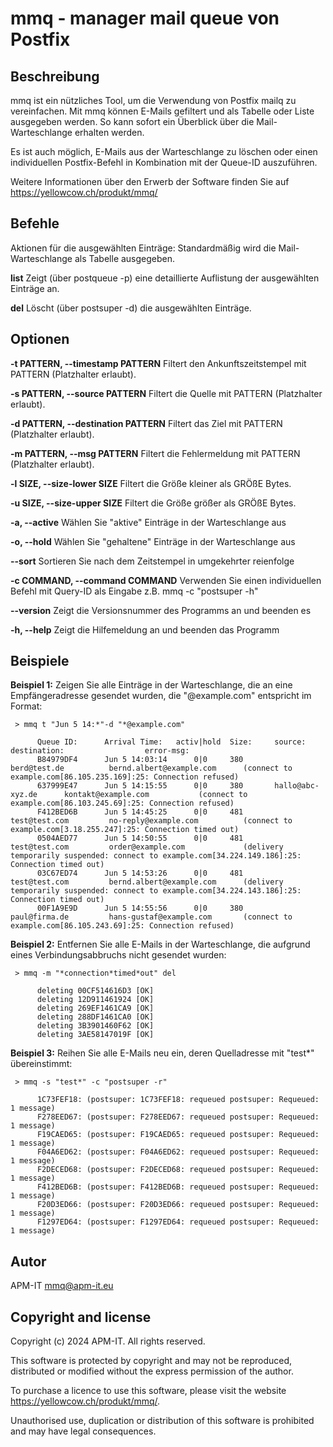 # mmq - manager mail queue von Postfix

## Beschreibung

mmq ist ein nützliches Tool, um die Verwendung von Postfix mailq zu vereinfachen. Mit mmq können E-Mails gefiltert und als Tabelle oder Liste ausgegeben werden. So kann sofort ein Überblick über die Mail-Warteschlange erhalten werden.

Es ist auch möglich, E-Mails aus der Warteschlange zu löschen oder einen individuellen Postfix-Befehl in Kombination mit der Queue-ID auszuführen.

Weitere Informationen über den Erwerb der Software finden Sie auf <https://yellowcow.ch/produkt/mmq/>

## Befehle

Aktionen für die ausgewählten Einträge:
Standardmäßig wird die Mail-Warteschlange als Tabelle ausgegeben.

**list**
Zeigt (über postqueue -p) eine detaillierte Auflistung der ausgewählten Einträge an.

**del**
Löscht (über postsuper -d) die ausgewählten Einträge.

## Optionen

**-t PATTERN, --timestamp PATTERN**
Filtert den Ankunftszeitstempel mit PATTERN (Platzhalter erlaubt).

**-s PATTERN, --source PATTERN**
Filtert die Quelle mit PATTERN (Platzhalter erlaubt).

**-d PATTERN, --destination PATTERN**
Filtert das Ziel mit PATTERN (Platzhalter erlaubt).

**-m PATTERN, --msg PATTERN**
Filtert die Fehlermeldung mit PATTERN (Platzhalter erlaubt).

**-l SIZE, --size-lower SIZE**
Filtert die Größe kleiner als GRÖßE Bytes.

**-u SIZE, --size-upper SIZE**
Filtert die Größe größer als GRÖßE Bytes.

**-a, --active**
Wählen Sie "aktive" Einträge in der Warteschlange aus

**-o, --hold**
Wählen Sie "gehaltene" Einträge in der Warteschlange aus

**--sort**
Sortieren Sie nach dem Zeitstempel in umgekehrter reienfolge

**-c COMMAND, --command COMMAND**
Verwenden Sie einen individuellen Befehl mit Query-ID als Eingabe z.B. mmq -c "postsuper -h"

**--version**
Zeigt die Versionsnummer des Programms an und beenden es

**-h, --help**
Zeigt die Hilfemeldung an und beenden das Programm

## Beispiele

**Beispiel 1:** Zeigen Sie alle Einträge in der Warteschlange, die an eine Empfängeradresse gesendet wurden, die "@example.com" entspricht im Format:

     > mmq t "Jun 5 14:*"-d "*@example.com"
          
          Queue ID:      Arrival Time:   activ|hold  Size:     source:               destination:                  error-msg:
          B84979DF4      Jun 5 14:03:14      0|0     380       berd@test.de          bernd.albert@example.com      (connect to example.com[86.105.235.169]:25: Connection refused)
          637999E47      Jun 5 14:15:55      0|0     380       hallo@abc-xyz.de      kontakt@example.com           (connect to example.com[86.103.245.69]:25: Connection refused)
          F412BED6B      Jun 5 14:45:25      0|0     481       test@test.com         no-reply@example.com          (connect to example.com[3.18.255.247]:25: Connection timed out)
          0504AED77      Jun 5 14:50:55      0|0     481       test@test.com         order@example.com             (delivery temporarily suspended: connect to example.com[34.224.149.186]:25: Connection timed out)
          03C67ED74      Jun 5 14:53:26      0|0     481       test@test.com         bernd.albert@example.com      (delivery temporarily suspended: connect to example.com[34.224.143.186]:25: Connection timed out)
          00F1A9E9D      Jun 5 14:55:56      0|0     380       paul@firma.de         hans-gustaf@example.com       (connect to example.com[86.105.243.69]:25: Connection refused)

**Beispiel 2:** Entfernen Sie alle E-Mails in der Warteschlange, die aufgrund eines Verbindungsabbruchs nicht gesendet wurden:

     > mmq -m "*connection*timed*out" del

          deleting 00CF514616D3 [OK]
          deleting 12D911461924 [OK]
          deleting 269EF1461CA9 [OK]
          deleting 288DF1461CA0 [OK]
          deleting 3B3901460F62 [OK]
          deleting 3AE58147019F [OK]

**Beispiel 3:** Reihen Sie alle E-Mails neu ein, deren Quelladresse mit "test*" übereinstimmt:

     > mmq -s "test*" -c "postsuper -r"
          
          1C73FEF18: (postsuper: 1C73FEF18: requeued postsuper: Requeued: 1 message)
          F278EED67: (postsuper: F278EED67: requeued postsuper: Requeued: 1 message)
          F19CAED65: (postsuper: F19CAED65: requeued postsuper: Requeued: 1 message)
          F04A6ED62: (postsuper: F04A6ED62: requeued postsuper: Requeued: 1 message)
          F2DECED68: (postsuper: F2DECED68: requeued postsuper: Requeued: 1 message)
          F412BED6B: (postsuper: F412BED6B: requeued postsuper: Requeued: 1 message)
          F20D3ED66: (postsuper: F20D3ED66: requeued postsuper: Requeued: 1 message)
          F1297ED64: (postsuper: F1297ED64: requeued postsuper: Requeued: 1 message)

## Autor

APM-IT <mmq@apm-it.eu>

## Copyright and license

Copyright (c) 2024 APM-IT. All rights reserved.

This software is protected by copyright and may not be reproduced, distributed or modified without the express permission of the author.

To purchase a licence to use this software, please visit the website <https://yellowcow.ch/produkt/mmq/>.

Unauthorised use, duplication or distribution of this software is prohibited and may have legal consequences.
